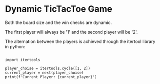 # Dynamic TicTacToe Game

Both the board size and the win checks are dynamic.

The first player will always be '1' and the second player will be '2'.

The alternation between the players is achieved through the itertool library in python:

```

import itertools

player_choise = itertools.cycle([1, 2])
current_player = next(player_choise)
print(f'Current Player: {current_player}')

```
